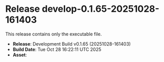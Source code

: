 # Release develop-0.1.65-20251028-161403

This release contains only the executable file.

- **Release**: Development Build v0.1.65 (20251028-161403)
- **Build Date**: Tue Oct 28 16:22:11 UTC 2025
- **Asset**: 
